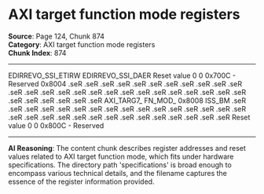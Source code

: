 # AXI target function mode registers

**Source**: Page 124, Chunk 874  
**Category**: AXI target function mode registers  
**Chunk Index**: 874

---

EDIRREVO_SSI_ETIRW EDIRREVO_SSI_DAER
Reset value 0 0
0x700C - Reserved
0x8004
.seR .seR .seR .seR .seR .seR .seR .seR .seR .seR .seR .seR .seR .seR .seR .seR .seR .seR .seR .seR .seR .seR .seR .seR .seR .seR .seR .seR .seR .seR .seR .seR
AXI_TARG7_
FN_MOD_
0x8008 ISS_BM
.seR .seR .seR .seR .seR .seR .seR .seR .seR .seR .seR .seR .seR .seR .seR .seR .seR .seR .seR .seR .seR .seR .seR .seR .seR .seR .seR .seR .seR .seR
Reset value 0 0
0x800C - Reserved

---

**AI Reasoning**: The content chunk describes register addresses and reset values related to AXI target function mode, which fits under hardware specifications. The directory path 'specifications' is broad enough to encompass various technical details, and the filename captures the essence of the register information provided.
